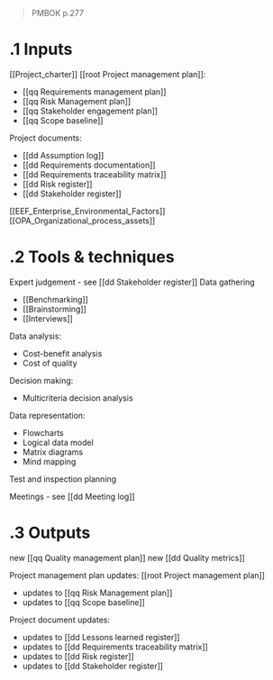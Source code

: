 > PMBOK p.277
# .1 Inputs
[[Project_charter]]
[[root Project management plan]]:
* [[qq Requirements management plan]]
* [[qq Risk Management plan]]
* [[qq Stakeholder engagement plan]]
* [[qq Scope baseline]]

Project documents:
* [[dd Assumption log]]
* [[dd Requirements documentation]]
* [[dd Requirements traceability matrix]]
* [[dd Risk register]]
* [[dd Stakeholder register]]

[[EEF_Enterprise_Environmental_Factors]]
[[OPA_Organizational_process_assets]]

# .2 Tools & techniques
Expert judgement - see [[dd Stakeholder register]]
Data gathering
* [[Benchmarking]]
* [[Brainstorming]]
* [[Interviews]]

Data analysis:
* Cost-benefit analysis
* Cost of quality

Decision making:
* Multicriteria decision analysis

Data representation:
* Flowcharts
* Logical data model
* Matrix diagrams
* Mind mapping

Test and inspection planning

Meetings - see [[dd Meeting log]]

# .3 Outputs
new [[qq Quality management plan]]
new [[dd Quality metrics]]

Project management plan updates: [[root Project management plan]]
* updates to [[qq Risk Management plan]]
* updates to [[qq Scope baseline]]


Project document updates:
* updates to [[dd Lessons learned register]]
* updates to [[dd Requirements traceability matrix]]
* updates to [[dd Risk register]]
* updates to [[dd Stakeholder register]]


